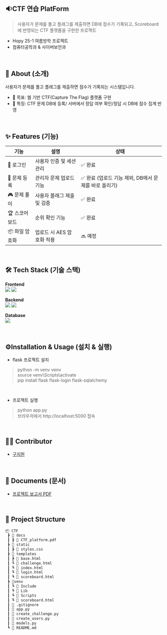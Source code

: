 ## 🔉CTF 연습 PlatForm 
>사용자가 문제를 풀고 플래그를 제출하면 DB에 점수가 기록되고, Scoreboard에 반영되는 CTF 플랫폼을 구현한 프로젝트
- Hopy 25-1 여름방학 프로젝트
- 컴퓨터공학과 & 사이버보안과

</br>

## 🚀 About (소개)
사용자가 문제를 풀고 플래그를 제출하면 점수가 기록되는 시스템입니다. 

- 🎯 목표: 웹 기반 CTF(Capture The Flag) 플랫폼 구현
- 🧩 특징: CTF 문제 DB에 등록/ 서버에서 정답 여부 확인/정답 시 DB에 점수 집계 반영
  
</br>

## ✨ Features (기능)
| 기능 | 설명 | 상태 |
|------|------|------|
| 🔐 로그인 | 사용자 인증 및 세션 관리 | ✅ 완료 |
| 📝 문제 등록 | 관리자 문제 업로드 기능 | ✅ 완료 (업로드 기능 제외, DB에서 문제를 바로 올리기) |
| 🎮 문제 풀이 | 사용자 플래그 제출 및 검증 | ✅ 완료 |
| 🏆 스코어보드 | 순위 확인 기능 | ✅ 완료 |
| 📦 파일 암호화 | 업로드 시 AES 암호화 적용 | 🔜 예정 |

</br>

## 🛠 Tech Stack (기술 스택)
**Frontend**
</br>
<img src="https://img.shields.io/badge/html5-E34F26?style=for-the-badge&logo=html5&logoColor=white"> <img src="https://img.shields.io/badge/css-1572B6?style=for-the-badge&logo=css3&logoColor=white">


**Backend**
</br>
 <img src="https://img.shields.io/badge/flask-000000?style=for-the-badge&logo=flask&logoColor=white"> <img src="https://img.shields.io/badge/python-3776AB?style=for-the-badge&logo=python&logoColor=white">


**Database**
</br>
 <img src="https://img.shields.io/badge/sqlalchemy-D71F00?style=for-the-badge&logo=sqlalchemy&logoColor=white"> 

</br>

## ⚙️Installation & Usage (설치 & 실행)
- flask 프로젝트 설치
> python -m venv venv </br>
> source venv\Scripts\activate </br>
> pip install flask flask-login flask-sqlalchemy </br>

</br>

- 프로젝트 실행
> python app.py </br>
> 브라우저에서 http://localhost:5000 접속

</br>

## 🧑‍💻 Contributor
- [구지원](https://github.com/jeewon514)

</br>

## 📄 Documents (문서)
- [프로젝트 보고서 PDF](https://github.com/jeewon514/CTF/blob/main/docs/CTF_Platform.pdf)

</br>

## 📂 Project Structure
```bash
📦 CTF
 ┣ 📂 docs
 ┃ ┣ 📜 CTF_platform.pdf
 ┣ 📂 static
 ┃ ┣ 📜 styles.css
 ┣ 📂 templates
 ┃ ┣ 📜 base.html
 ┃ ┗ 📜 challenge.html
 ┃ ┗ 📜 index.html
 ┃ ┗ 📜 login.html
 ┃ ┗ 📜 scoreboard.html
 ┣ 📂venv
 ┃ ┗ 📜 Include
 ┃ ┗ 📜 Lib
 ┃ ┗ 📜 Scripts
 ┃ ┗ 📜 scoreboard.html
 ┃ 📂 .gitignore
 ┃ 📜 app.py
 ┃ 📜 create_challenge.py
 ┃ 📜 create_users.py
 ┃ 📜 models.py
 ┗ 📜 README.md
